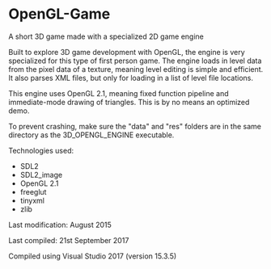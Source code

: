# OpenGL-Game
A short 3D game made with a specialized 2D game engine

Built to explore 3D game development with OpenGL, the engine is very specialized for this type of first person game. The engine loads in level data from the pixel data of a texture, meaning level editing is simple and efficient. It also parses XML files, but only for loading in a list of level file locations.

This engine uses OpenGL 2.1, meaning fixed function pipeline and immediate-mode drawing of triangles. This is by no means an optimized demo.

To prevent crashing, make sure the "data" and "res" folders are in the same directory as the 3D_OPENGL_ENGINE executable.

Technologies used:
- SDL2
- SDL2_image
- OpenGL 2.1
- freeglut
- tinyxml
- zlib

Last modification: August 2015

Last compiled: 21st September 2017

Compiled using Visual Studio 2017 (version 15.3.5)
